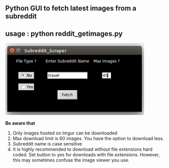 ## Python GUI to fetch latest images from a subreddit

## usage : python reddit_getimages.py

![screenshot](./subreddit_gui.png "Downloading latest images from Travel subreddit")

**Be aware that**

1. Only images hosted on Imgur can be downloaded
2. Max download limit is 60 images. You have the option to download less.
3. Subreddit name is case sensitive
4. It is highly recommended to download without file extensions hard coded. Set button to yes for downloads with file extensions. However, this may sometimes confuse the image viewer you use.
